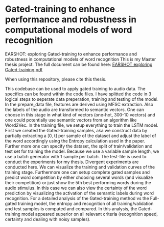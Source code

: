 # Gated-training to enhance performance and robustness in computational models of word recognition

EARSHOT: exploring Gated-training to enhance performance and robustness in computational models of word recognition
This is my Master thesis project. The full document can be found here: [EARSHOT exploring Gated-training.pdf](https://github.com/peppievt/Gated-training/files/8418969/EARSHOT.exploring.Gated-training.pdf)

When using this repository, please cite this thesis.

This codebase can be used to apply gated training to audio data. The specifics can be found within the code files. I have splitted the code in 3 logical steps to seperate data preperation, training and testing of the model. In the prepare_data file, features are derived using MFSC extraction. Also the labels of the audio are transformed to semantic vectors. One can choose in this stage in what kind of vectors (one-hot, 300-10 vectors) and one could potentially use semantic vectors from an algorithm like Word2Vec.
In the training file, we setup everything to train the LSTM model. First we created the Gated-training samples, aka we construct data by partially extracting a [0, t] per sample of the dataset and adjust the label of the word accordingly using the Entropy calculation used in the paper. 
Further more one can specify the dataset, the split of train/validation and test set for training the model. Because we use a variable sample length, we use a batch generator with 1 sample per batch.
The test-file is used to conduct the experiments for my thesis. Divergent experiments are conducted here. We can visualize the training and validation curves of the training stage. Furthermore one can setup complete gated samples and predict word competition by either choosing several words (and visualize their competition) or just show the 5th best performing words during the audio stimulus. In this case we can also view the certainty of the word prediction by visualizing the activation of the semantic labels during word recognition. 
For a detailed analysis of the Gated-training method vs the Full-gated training model, the entropy and recognition of all training/validation and test samples is computed and compared. In this analysis, the Gated-training model appeared superior on all relevant criteria (recognition speed, certainty and dealing with noisy samples).

